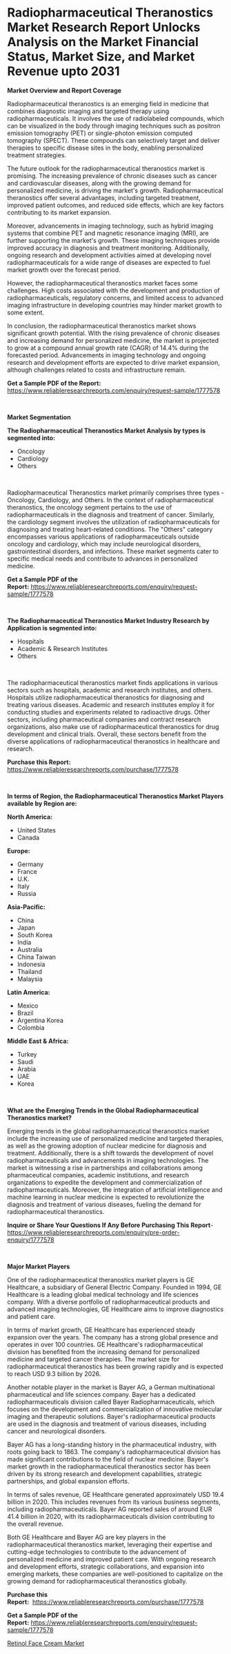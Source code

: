 <p><h1>Radiopharmaceutical Theranostics Market Research Report Unlocks Analysis on the Market Financial Status, Market Size, and Market Revenue upto 2031</h1></p><p><strong>Market Overview and Report Coverage</strong></p>
<p><p>Radiopharmaceutical theranostics is an emerging field in medicine that combines diagnostic imaging and targeted therapy using radiopharmaceuticals. It involves the use of radiolabeled compounds, which can be visualized in the body through imaging techniques such as positron emission tomography (PET) or single-photon emission computed tomography (SPECT). These compounds can selectively target and deliver therapies to specific disease sites in the body, enabling personalized treatment strategies.</p><p>The future outlook for the radiopharmaceutical theranostics market is promising. The increasing prevalence of chronic diseases such as cancer and cardiovascular diseases, along with the growing demand for personalized medicine, is driving the market's growth. Radiopharmaceutical theranostics offer several advantages, including targeted treatment, improved patient outcomes, and reduced side effects, which are key factors contributing to its market expansion.</p><p>Moreover, advancements in imaging technology, such as hybrid imaging systems that combine PET and magnetic resonance imaging (MRI), are further supporting the market's growth. These imaging techniques provide improved accuracy in diagnosis and treatment monitoring. Additionally, ongoing research and development activities aimed at developing novel radiopharmaceuticals for a wide range of diseases are expected to fuel market growth over the forecast period.</p><p>However, the radiopharmaceutical theranostics market faces some challenges. High costs associated with the development and production of radiopharmaceuticals, regulatory concerns, and limited access to advanced imaging infrastructure in developing countries may hinder market growth to some extent.</p><p>In conclusion, the radiopharmaceutical theranostics market shows significant growth potential. With the rising prevalence of chronic diseases and increasing demand for personalized medicine, the market is projected to grow at a compound annual growth rate (CAGR) of 14.4% during the forecasted period. Advancements in imaging technology and ongoing research and development efforts are expected to drive market expansion, although challenges related to costs and infrastructure remain.</p></p>
<p><strong>Get a Sample PDF of the Report:</strong> <a href="https://www.reliableresearchreports.com/enquiry/request-sample/1777578">https://www.reliableresearchreports.com/enquiry/request-sample/1777578</a></p>
<p>&nbsp;</p>
<p><strong>Market Segmentation</strong></p>
<p><strong>The Radiopharmaceutical Theranostics Market Analysis by types is segmented into:</strong></p>
<p><ul><li>Oncology</li><li>Cardiology</li><li>Others</li></ul></p>
<p>&nbsp;</p>
<p><p>Radiopharmaceutical Theranostics market primarily comprises three types - Oncology, Cardiology, and Others. In the context of radiopharmaceutical theranostics, the oncology segment pertains to the use of radiopharmaceuticals in the diagnosis and treatment of cancer. Similarly, the cardiology segment involves the utilization of radiopharmaceuticals for diagnosing and treating heart-related conditions. The "Others" category encompasses various applications of radiopharmaceuticals outside oncology and cardiology, which may include neurological disorders, gastrointestinal disorders, and infections. These market segments cater to specific medical needs and contribute to advances in personalized medicine.</p></p>
<p><strong>Get a Sample PDF of the Report:</strong>&nbsp;<a href="https://www.reliableresearchreports.com/enquiry/request-sample/1777578">https://www.reliableresearchreports.com/enquiry/request-sample/1777578</a></p>
<p>&nbsp;</p>
<p><strong>The Radiopharmaceutical Theranostics Market Industry Research by Application is segmented into:</strong></p>
<p><ul><li>Hospitals</li><li>Academic & Research Institutes</li><li>Others</li></ul></p>
<p>&nbsp;</p>
<p><p>The radiopharmaceutical theranostics market finds applications in various sectors such as hospitals, academic and research institutes, and others. Hospitals utilize radiopharmaceutical theranostics for diagnosing and treating various diseases. Academic and research institutes employ it for conducting studies and experiments related to radioactive drugs. Other sectors, including pharmaceutical companies and contract research organizations, also make use of radiopharmaceutical theranostics for drug development and clinical trials. Overall, these sectors benefit from the diverse applications of radiopharmaceutical theranostics in healthcare and research.</p></p>
<p><strong>Purchase this Report:</strong>&nbsp; <a href="https://www.reliableresearchreports.com/purchase/1777578">https://www.reliableresearchreports.com/purchase/1777578</a></p>
<p>&nbsp;</p>
<p><strong>In terms of Region, the Radiopharmaceutical Theranostics Market Players available by Region are:</strong></p>
<p>
    <p> <strong> North America: </strong>
        <ul>
            <li>United States</li>
            <li>Canada</li>
        </ul>
        </p> 
    <p> <strong> Europe: </strong>
        <ul>
            <li>Germany</li>
            <li>France</li>
            <li>U.K.</li>
            <li>Italy</li>
            <li>Russia</li>
        </ul>
        </p> 
    <p> <strong> Asia-Pacific: </strong>
        <ul>
            <li>China</li>
            <li>Japan</li>
            <li>South Korea</li>
            <li>India</li>
            <li>Australia</li>
            <li>China Taiwan</li>
            <li>Indonesia</li>
            <li>Thailand</li>
            <li>Malaysia</li>
        </ul>
        </p> 
    <p> <strong> Latin America: </strong>
        <ul>
            <li>Mexico</li>
            <li>Brazil</li>
            <li>Argentina Korea</li>
            <li>Colombia</li>
        </ul>
        </p> 
    <p> <strong> Middle East & Africa: </strong>
        <ul>
            <li>Turkey</li>
            <li>Saudi</li>
            <li>Arabia</li>
            <li>UAE</li>
            <li>Korea</li>
        </ul>
    </p>
    </p>
<p>&nbsp;</p>
<p><strong>What are the Emerging Trends in the Global Radiopharmaceutical Theranostics market?</strong></p>
<p><p>Emerging trends in the global radiopharmaceutical theranostics market include the increasing use of personalized medicine and targeted therapies, as well as the growing adoption of nuclear medicine for diagnosis and treatment. Additionally, there is a shift towards the development of novel radiopharmaceuticals and advancements in imaging technologies. The market is witnessing a rise in partnerships and collaborations among pharmaceutical companies, academic institutions, and research organizations to expedite the development and commercialization of radiopharmaceuticals. Moreover, the integration of artificial intelligence and machine learning in nuclear medicine is expected to revolutionize the diagnosis and treatment of various diseases, fueling the demand for radiopharmaceutical theranostics.</p></p>
<p><strong>Inquire or Share Your Questions If Any Before Purchasing This Report</strong>- <a href="https://www.reliableresearchreports.com/enquiry/pre-order-enquiry/1777578">https://www.reliableresearchreports.com/enquiry/pre-order-enquiry/1777578</a></p>
<p>&nbsp;</p>
<p><strong>Major Market Players</strong></p>
<p><p>One of the radiopharmaceutical theranostics market players is GE Healthcare, a subsidiary of General Electric Company. Founded in 1994, GE Healthcare is a leading global medical technology and life sciences company. With a diverse portfolio of radiopharmaceutical products and advanced imaging technologies, GE Healthcare aims to improve diagnostics and patient care.</p><p>In terms of market growth, GE Healthcare has experienced steady expansion over the years. The company has a strong global presence and operates in over 100 countries. GE Healthcare's radiopharmaceutical division has benefited from the increasing demand for personalized medicine and targeted cancer therapies. The market size for radiopharmaceutical theranostics has been growing rapidly and is expected to reach USD 9.3 billion by 2026.</p><p>Another notable player in the market is Bayer AG, a German multinational pharmaceutical and life sciences company. Bayer has a dedicated radiopharmaceuticals division called Bayer Radiopharmaceuticals, which focuses on the development and commercialization of innovative molecular imaging and therapeutic solutions. Bayer's radiopharmaceutical products are used in the diagnosis and treatment of various diseases, including cancer and neurological disorders.</p><p>Bayer AG has a long-standing history in the pharmaceutical industry, with roots going back to 1863. The company's radiopharmaceutical division has made significant contributions to the field of nuclear medicine. Bayer's market growth in the radiopharmaceutical theranostics sector has been driven by its strong research and development capabilities, strategic partnerships, and global expansion efforts.</p><p>In terms of sales revenue, GE Healthcare generated approximately USD 19.4 billion in 2020. This includes revenues from its various business segments, including radiopharmaceuticals. Bayer AG reported sales of around EUR 41.4 billion in 2020, with its radiopharmaceuticals division contributing to the overall revenue.</p><p>Both GE Healthcare and Bayer AG are key players in the radiopharmaceutical theranostics market, leveraging their expertise and cutting-edge technologies to contribute to the advancement of personalized medicine and improved patient care. With ongoing research and development efforts, strategic collaborations, and expansion into emerging markets, these companies are well-positioned to capitalize on the growing demand for radiopharmaceutical theranostics globally.</p></p>
<p><strong>Purchase this Report:</strong>&nbsp;&nbsp;<a href="https://www.reliableresearchreports.com/purchase/1777578">https://www.reliableresearchreports.com/purchase/1777578</a></p>
<p></p>
<p><strong>Get a Sample PDF of the Report:</strong>&nbsp;<a href="https://www.reliableresearchreports.com/enquiry/request-sample/1777578">https://www.reliableresearchreports.com/enquiry/request-sample/1777578</a></p>
<p><p><a href="https://github.com/RoccoManning/Market-Research-Report-List-2/blob/main/retinol-face-cream-market.md">Retinol Face Cream Market</a></p></p>